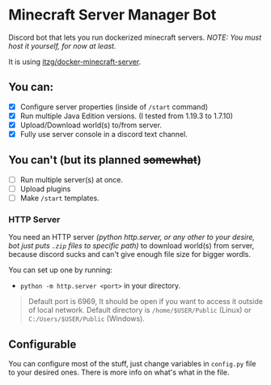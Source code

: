 # Minecraft Server Manager Bot
Discord bot that lets you run dockerized minecraft servers.
*NOTE: You must host it yourself, for now at least.*

It is using [itzg/docker-minecraft-server](https://github.com/itzg/docker-minecraft-server).

## You can:
- [x] Configure server properties (inside of `/start` command)
- [x] Run multiple Java Edition versions. (I tested from 1.19.3 to 1.7.10)
- [x] Upload/Download world(s) to/from server.
- [x] Fully use server console in a discord text channel.

## You can't (but its planned ~~somewhat~~)
- [ ] Run multiple server(s) at once.
- [ ] Upload plugins
- [ ] Make `/start` templates.

### HTTP Server
You need an HTTP server *(python http.server, or any other to your desire, bot just puts `.zip` files to specific path)* to download world(s) from server, because discord sucks and can't give enough file size for bigger wordls.

You can set up one by running:
- `python -m http.server <port>` in your directory. 
> Default port is 6969, It should be open if you want to access it outside of local network.
> Default directory is `/home/$USER/Public` (Linux) or `C:/Users/$USER/Public` (Windows). 


## Configurable
You can configure most of the stuff, just change variables in `config.py` file to your desired ones.
There is more info on what's what in the file.
